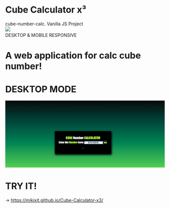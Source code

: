 # Cube Calculator x³ 
cube-number-calc. Vanilla JS Project
<br>
![](icon.ico) 
<br>
DESKTOP & MOBILE RESPONSIVE
# A web application for calc cube number!

# DESKTOP MODE
![](gifproject.gif)

# TRY IT!
-> https://mikixit.github.io/Cube-Calculator-x3/
